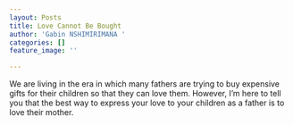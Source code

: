 ```yaml
---
layout: Posts
title: Love Cannot Be Bought
author: 'Gabin NSHIMIRIMANA '
categories: []
feature_image: ''

---
```

We are living in the era in which many fathers are trying to buy expensive gifts for their children so that they can love them. However, I’m here to tell you that the best way to express your love to your children as a father is to love their mother.